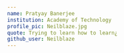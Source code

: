 ```yaml
---
name: Pratyay Banerjee
institution: Academy of Technology
profile_pic: Neilblaze.jpg
quote: Trying to learn how to learn¿
github_user: Neilblaze
---
```

